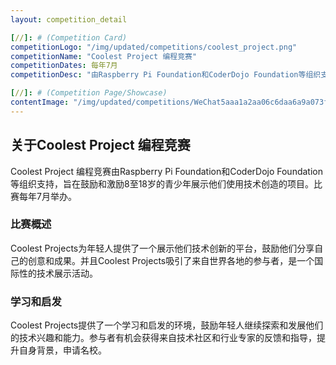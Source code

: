 ```yaml
---
layout: competition_detail

[//]: # (Competition Card)
competitionLogo: "/img/updated/competitions/coolest_project.png"
competitionName: "Coolest Project 编程竞赛"
competitionDates: 每年7月
competitionDesc: "由Raspberry Pi Foundation和CoderDojo Foundation等组织支持，旨在鼓励和激励8至18岁的青少年展示他们使用技术创造的项目。"

[//]: # (Competition Page/Showcase)
contentImage: "/img/updated/competitions/WeChat5aaa1a2aa06c6daa6a9a073fbc2b36c9.png"
---
```


## 关于Coolest Project 编程竞赛

Coolest Project 编程竞赛由Raspberry Pi Foundation和CoderDojo Foundation等组织支持，旨在鼓励和激励8至18岁的青少年展示他们使用技术创造的项目。比赛每年7月举办。

### 比赛概述

Coolest Projects为年轻人提供了一个展示他们技术创新的平台，鼓励他们分享自己的创意和成果。并且Coolest Projects吸引了来自世界各地的参与者，是一个国际性的技术展示活动。

### 学习和启发

Coolest Projects提供了一个学习和启发的环境，鼓励年轻人继续探索和发展他们的技术兴趣和能力。参与者有机会获得来自技术社区和行业专家的反馈和指导，提升自身背景，申请名校。